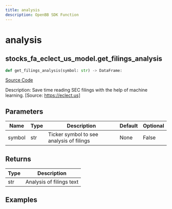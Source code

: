 ```yaml
---
title: analysis
description: OpenBB SDK Function
---
```


# analysis

## stocks_fa_eclect_us_model.get_filings_analysis

```python title='openbb_terminal/stocks/fundamental_analysis/eclect_us_model.py'
def get_filings_analysis(symbol: str) -> DataFrame:
```
[Source Code](https://github.com/OpenBB-finance/OpenBBTerminal/tree/main/openbb_terminal/stocks/fundamental_analysis/eclect_us_model.py#L18)

Description: Save time reading SEC filings with the help of machine learning. [Source: https://eclect.us]

## Parameters

| Name | Type | Description | Default | Optional |
| ---- | ---- | ----------- | ------- | -------- |
| symbol | str | Ticker symbol to see analysis of filings | None | False |

## Returns

| Type | Description |
| ---- | ----------- |
| str | Analysis of filings text |

## Examples

